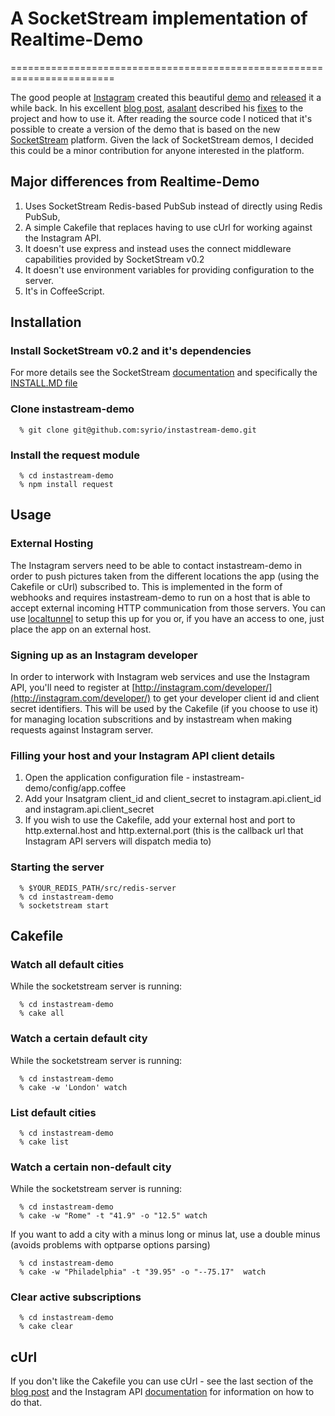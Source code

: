 # A SocketStream implementation of Realtime-Demo
========================================================================

The good people at [Instagram](http://www.instagram.com) created this beautiful [demo](http://demo.instagram.com) and [released](https://github.com/Instagram/Realtime-Demo) it a while back. 
In his excellent [blog post](http://blog.carbonfive.com/2011/06/14/instagram-realtime-demo-with-node-js-redis-and-web-sockets/), [asalant](https://github.com/asalant/) described his [fixes](https://github.com/asalant/Realtime-Demo) to the project and how to use it.
After reading the source code I noticed that it's possible to create a version of the demo that is based on the new [SocketStream](https://github.com/socketstream/socketstream/) platform. Given the lack of SocketStream demos, I decided this could be a minor contribution for anyone interested in the platform.

## Major differences from Realtime-Demo

1. Uses SocketStream Redis-based PubSub instead of directly using Redis PubSub,
2. A simple Cakefile that replaces having to use cUrl for working against the Instagram API.
3. It doesn't use express and instead uses the connect middleware capabilities provided by SocketStream v0.2
4. It doesn't use environment variables for providing configuration to the server.
5. It's in CoffeeScript.

## Installation

### Install SocketStream v0.2 and it's dependencies 
  For more details see the SocketStream [documentation](https://github.com/socketstream/socketstream) and specifically the [INSTALL.MD file](https://github.com/socketstream/socketstream/blob/master/INSTALL.md)

### Clone instastream-demo

      % git clone git@github.com:syrio/instastream-demo.git
      
### Install the request module

      % cd instastream-demo
      % npm install request
      
      
      
## Usage

### External Hosting

  The Instagram servers need to be able to contact instastream-demo in order to push pictures taken from the different locations the app (using the Cakefile or cUrl) subscribed to.
  This is implemented in the form of webhooks and requires instastream-demo to run on a host that is able to accept external incoming HTTP communication from those servers.
  You can use [localtunnel](http://progrium.com/localtunnel/) to setup this up for you or, if you have an access to one, just place the app on an external host.

### Signing up as an Instagram developer

  In order to interwork with Instagram web services and use the Instagram API, you'll need to register at [http://instagram.com/developer/](http://instagram.com/developer/) to get your developer client id and client secret identifiers.
  This will be used by the Cakefile (if you choose to use it) for managing location subscritions and by instastream when making requests against Instagram server.

### Filling your host and your Instagram API client details

  1. Open the application configuration file - instastream-demo/config/app.coffee
  2. Add your Insatgram client\_id and client\_secret to instagram.api.client\_id and instagram.api.client\_secret
  3. If you wish to use the Cakefile, add your external host and port to http.external.host and http.external.port (this is the callback url that Instagram API servers will dispatch media to)

### Starting the server

      % $YOUR_REDIS_PATH/src/redis-server
      % cd instastream-demo
      % socketstream start


## Cakefile

### Watch all default cities

While the socketstream server is running:

      % cd instastream-demo
      % cake all

### Watch a certain default city

While the socketstream server is running:

      % cd instastream-demo
      % cake -w 'London' watch

### List default cities

      % cd instastream-demo
      % cake list
  
### Watch a certain non-default city

While the socketstream server is running:

      % cd instastream-demo
      % cake -w "Rome" -t "41.9" -o "12.5" watch

If you want to add a city with a minus long or minus lat, use a double minus (avoids problems with optparse options parsing)

      % cd instastream-demo
      % cake -w "Philadelphia" -t "39.95" -o "--75.17"  watch

### Clear active subscriptions

      % cd instastream-demo
      % cake clear

## cUrl

If you don't like the Cakefile you can use cUrl - see the last section of the [blog post](http://blog.carbonfive.com/2011/06/14/instagram-realtime-demo-with-node-js-redis-and-web-sockets/) and the Instagram API [documentation](http://instagram.com/developer/) for information on how to do that.